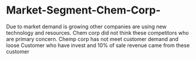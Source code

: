 # Market-Segment-Chem-Corp-
Due to market demand is growing other companies are using new technology and resources. Chem corp did not think these competitors who are primary concern. Chemp corp has not meet customer demand and loose Customer who have invest and 10% of sale revenue came from these customer
